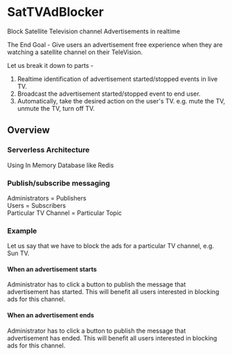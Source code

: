 # SatTVAdBlocker
Block Satellite Television channel Advertisements in realtime

The End Goal - 
Give users an advertisement free experience when they are watching a satellite channel on their TeleVision.

Let us break it down to parts -
1. Realtime identification of advertisement started/stopped events in live TV.
2. Broadcast the advertisement started/stopped event to end user.
3. Automatically, take the desired action on the user's TV. e.g. mute the TV, unmute the TV, turn off TV.

## Overview

### Serverless Architecture
Using In Memory Database like Redis

### Publish/subscribe messaging

  Administrators = Publishers<br>
  Users = Subscribers<br>
  Particular TV Channel = Particular Topic<br>

### Example

Let us say that we have to block the ads for a particular TV channel, e.g. Sun TV.

#### When an advertisement starts
Administrator has to click a button to publish the message that advertisement has started. This will benefit all users interested in blocking ads for this channel.

#### When an advertisement ends
Administrator has to click a button to publish the message that advertisement has ended. This will benefit all users interested in blocking ads for this channel.

